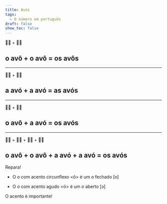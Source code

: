 ```yaml
---
title: Avós
tags:
  - O número em português
draft: false
show_toc: false
---
```

<e-moji>👴🏻</e-moji> + <e-moji>👴🏻</e-moji>
## o avô + o avô = os avôs
---
<e-moji>👵🏻</e-moji> + <e-moji>👵🏻</e-moji>
## a avó + a avó = as avós
---
<e-moji>👴🏻</e-moji> + <e-moji>👵🏻</e-moji> 
## o avô + a avó = os avós
---
<e-moji>👴🏻</e-moji> + <e-moji>👴🏻</e-moji> + <e-moji>👵🏻</e-moji> + <e-moji>👵🏻</e-moji>
## o avô + o avô + a avó + a avó = os avós


<article>
Repara!

- O *o* com acento circunflexo <ô> é um *o* fechado [o] 
  
- O *o* com acento agudo <ó> é um *o* aberto [ɔ]

O acento é importante!
</article>
